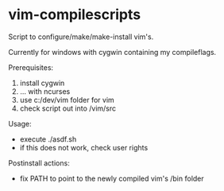 vim-compilescripts
==================

Script to configure/make/make-install vim's.

Currently for windows with cygwin containing my compileflags.

Prerequisites:

 1. install cygwin
 2. ... with ncurses
 3. use c:/dev/vim folder for vim
 4. check script out into /vim/src

Usage:
 - execute ./asdf.sh
 - if this does not work, check user rights

Postinstall actions:

 - fix PATH to point to the newly compiled vim's /bin folder
